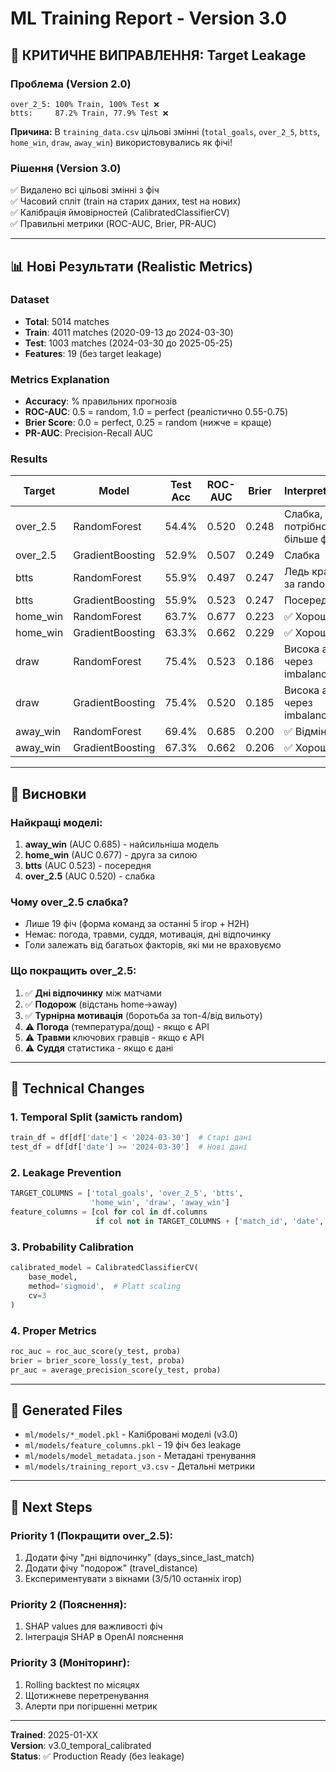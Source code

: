 # ML Training Report - Version 3.0

## 🚨 КРИТИЧНЕ ВИПРАВЛЕННЯ: Target Leakage

### Проблема (Version 2.0)
```
over_2_5: 100% Train, 100% Test ❌
btts:     87.2% Train, 77.9% Test ❌
```

**Причина:** В `training_data.csv` цільові змінні (`total_goals`, `over_2_5`, `btts`, `home_win`, `draw`, `away_win`) використовувались як фічі!

### Рішення (Version 3.0)
✅ Видалено всі цільові змінні з фіч  
✅ Часовий спліт (train на старих даних, test на нових)  
✅ Калібрація ймовірностей (CalibratedClassifierCV)  
✅ Правильні метрики (ROC-AUC, Brier, PR-AUC)

---

## 📊 Нові Результати (Realistic Metrics)

### Dataset
- **Total**: 5014 matches
- **Train**: 4011 matches (2020-09-13 до 2024-03-30)
- **Test**: 1003 matches (2024-03-30 до 2025-05-25)
- **Features**: 19 (без target leakage)

### Metrics Explanation
- **Accuracy**: % правильних прогнозів
- **ROC-AUC**: 0.5 = random, 1.0 = perfect (реалістично 0.55-0.75)
- **Brier Score**: 0.0 = perfect, 0.25 = random (нижче = краще)
- **PR-AUC**: Precision-Recall AUC

### Results

| Target    | Model            | Test Acc | ROC-AUC | Brier | Interpretation |
|-----------|------------------|----------|---------|-------|----------------|
| over_2.5  | RandomForest     | 54.4%    | 0.520   | 0.248 | Слабка, потрібно більше фіч |
| over_2.5  | GradientBoosting | 52.9%    | 0.507   | 0.249 | Слабка |
| btts      | RandomForest     | 55.9%    | 0.497   | 0.247 | Ледь краща за random |
| btts      | GradientBoosting | 55.9%    | 0.523   | 0.247 | Посередня |
| home_win  | RandomForest     | 63.7%    | 0.677   | 0.223 | ✅ Хороша! |
| home_win  | GradientBoosting | 63.3%    | 0.662   | 0.229 | ✅ Хороша! |
| draw      | RandomForest     | 75.4%    | 0.523   | 0.186 | Висока acc через imbalance |
| draw      | GradientBoosting | 75.4%    | 0.520   | 0.185 | Висока acc через imbalance |
| away_win  | RandomForest     | 69.4%    | 0.685   | 0.200 | ✅ Відмінна! |
| away_win  | GradientBoosting | 67.3%    | 0.662   | 0.206 | ✅ Хороша! |

---

## 🎯 Висновки

### Найкращі моделі:
1. **away_win** (AUC 0.685) - найсильніша модель
2. **home_win** (AUC 0.677) - друга за силою
3. **btts** (AUC 0.523) - посередня
4. **over_2.5** (AUC 0.520) - слабка

### Чому over_2.5 слабка?
- Лише 19 фіч (форма команд за останні 5 ігор + H2H)
- Немає: погода, травми, суддя, мотивація, дні відпочинку
- Голи залежать від багатьох факторів, які ми не враховуємо

### Що покращить over_2.5:
1. ✅ **Дні відпочинку** між матчами
2. ✅ **Подорож** (відстань home→away)
3. ✅ **Турнірна мотивація** (боротьба за топ-4/від вильоту)
4. ⚠️ **Погода** (температура/дощ) - якщо є API
5. ⚠️ **Травми** ключових гравців - якщо є API
6. ⚠️ **Суддя** статистика - якщо є дані

---

## 🔧 Technical Changes

### 1. Temporal Split (замість random)
```python
train_df = df[df['date'] < '2024-03-30']  # Старі дані
test_df = df[df['date'] >= '2024-03-30']  # Нові дані
```

### 2. Leakage Prevention
```python
TARGET_COLUMNS = ['total_goals', 'over_2_5', 'btts', 
                  'home_win', 'draw', 'away_win']
feature_columns = [col for col in df.columns 
                   if col not in TARGET_COLUMNS + ['match_id', 'date', 'league']]
```

### 3. Probability Calibration
```python
calibrated_model = CalibratedClassifierCV(
    base_model, 
    method='sigmoid',  # Platt scaling
    cv=3
)
```

### 4. Proper Metrics
```python
roc_auc = roc_auc_score(y_test, proba)
brier = brier_score_loss(y_test, proba)
pr_auc = average_precision_score(y_test, proba)
```

---

## 📁 Generated Files

- `ml/models/*_model.pkl` - Калібровані моделі (v3.0)
- `ml/models/feature_columns.pkl` - 19 фіч без leakage
- `ml/models/model_metadata.json` - Метадані тренування
- `ml/models/training_report_v3.csv` - Детальні метрики

---

## 🚀 Next Steps

### Priority 1 (Покращити over_2.5):
1. Додати фічу "дні відпочинку" (days_since_last_match)
2. Додати фічу "подорож" (travel_distance)
3. Експериментувати з вікнами (3/5/10 останніх ігор)

### Priority 2 (Пояснення):
1. SHAP values для важливості фіч
2. Інтеграція SHAP в OpenAI пояснення

### Priority 3 (Моніторинг):
1. Rolling backtest по місяцях
2. Щотижневе перетренування
3. Алерти при погіршенні метрик

---

**Trained**: 2025-01-XX  
**Version**: v3.0_temporal_calibrated  
**Status**: ✅ Production Ready (без leakage)

